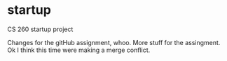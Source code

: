 # startup
CS 260 startup project

Changes for the gitHub assignment, whoo.
More stuff for the assingment.
Ok I think this time were making a merge conflict.
